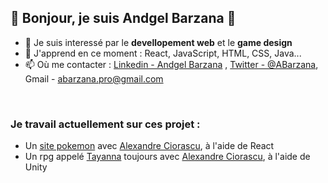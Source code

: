 ## 👋 Bonjour, je suis Andgel Barzana 👋

- 👀 Je suis interessé par le __devellopement web__ et le __game design__
- 🌱 J'apprend en ce moment : React, JavaScript, HTML, CSS, Java...
- 📫 Où me contacter : [Linkedin - Andgel Barzana](https://www.linkedin.com/in/andgel-barzana) , [Twitter - @ABarzana](https://twitter.com/ABarzana), Gmail - abarzana.pro@gmail.com

<br>

### Je travail actuellement sur ces projet :
- Un [site pokemon](https://pokeviewer.com) avec [Alexandre Ciorascu](https://github.com/sukaizer), à l'aide de React
- Un rpg appelé [Tayanna](https://github.com/sukaizer/Tayanna) toujours avec [Alexandre Ciorascu](https://github.com/sukaizer), à l'aide de Unity

